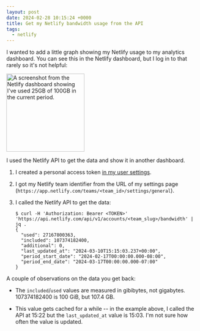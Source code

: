 ```yaml
---
layout: post
date: 2024-02-28 10:15:24 +0000
title: Get my Netlify bandwidth usage from the API
tags:
  - netlify
---
```

I wanted to add a little graph showing my Netlify usage to my analytics dashboard.
You can see this in the Netlify dashboard, but I log in to that rarely so it's not helpful:

<img src="/images/2024/netlify-usage.png" style="width: 204px;" class="screenshot" alt="A screenshot from the Netlify dashboard showing I've used 25GB of 100GB in the current period.">

I used the Netlify API to get the data and show it in another dashboard.

1.  I created a personal access token [in my user settings](https://app.netlify.com/user/applications/personal).

2.  I got my Netlify team identifier from the URL of my settings page (`https://app.netlify.com/teams/<team_id>/settings/general`).

3.  I called the Netlify API to get the data:

    ```console
    $ curl -H 'Authorization: Bearer <TOKEN>' 'https://api.netlify.com/api/v1/accounts/<team_slug>/bandwidth' | jq .
    {
      "used": 27167800363,
      "included": 107374182400,
      "additional": 0,
      "last_updated_at": "2024-03-10T15:15:03.237+00:00",
      "period_start_date": "2024-02-17T00:00:00.000-08:00",
      "period_end_date": "2024-03-17T00:00:00.000-07:00"
    }
    ```
    
A couple of observations on the data you get back:

*   The `included`/`used` values are measured in gibibytes, not gigabytes.
    107374182400 is 100 GiB, but 107.4 GB.

*   This value gets cached for a while -- in the example above, I called the API at 15:22 but the `last_updated_at` value is 15:03.
    I'm not sure how often the value is updated.
